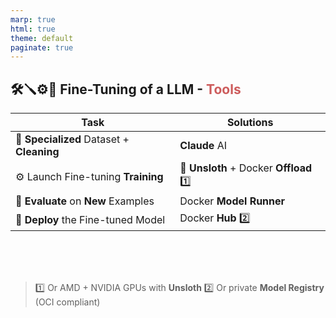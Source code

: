 ```yaml
---
marp: true
html: true
theme: default
paginate: true
---
```

<style>
.dodgerblue {
  color: dodgerblue;
}
.indianred {
  color: indianred;
}
.seagreen {
  color: seagreen;
}
</style>

## 🛠️🪛⚙️🤖 Fine-Tuning of a LLM - <span class="indianred">Tools</span>

| Task                                      | Solutions                   | 
|-------------------------------------------|-----------------------------|
| 📝 **Specialized** Dataset + **Cleaning** | **Claude** AI                   | 
| ⚙️ Launch Fine-tuning **Training**        | 🦥 **Unsloth** + Docker **Offload** 1️⃣ |
| 🤔 **Evaluate** on **New** Examples       | Docker **Model Runner**         |
| 🚀 **Deploy** the Fine-tuned Model        | Docker **Hub** 2️⃣ |

</br></br></br>
> 1️⃣ Or AMD + NVIDIA GPUs with **Unsloth**
> 2️⃣ Or private **Model Registry** (OCI compliant)